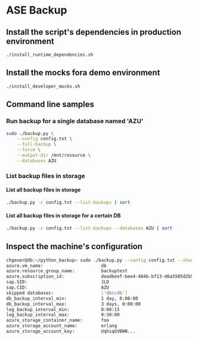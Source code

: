 
# ASE Backup

## Install the script's dependencies in production environment

```
./install_runtime_dependencies.sh
```

## Install the mocks fora demo environment

```
./install_developer_mocks.sh
```

## Command line samples

### Run backup for a single database named 'AZU'

```bash
sudo ./backup.py \
    --config config.txt \
    --full-backup \
    --force \
    --output-dir /mnt/resource \
    --databases AZU
```

### List backup files in storage

#### List all backup files in storage

```bash
./backup.py -c config.txt --list-backups | sort
```

#### List all backup files in storage for a certain DB

```bash
./backup.py -c config.txt --list-backups --databases AZU | sort
```

## Inspect the machine's configuration

```bash
chgeuer@db:~/python_backup> sudo ./backup.py --config config.txt --show-configuration
azure.vm_name:                      db
azure.resource_group_name:          backuptest
azure.subscription_id:              deadbeef-bee4-484b-bf13-d6a5505d2b51
sap.SID:                            JLD
sap.CID:                            AZU
skipped databases:                  ['dbccdb']
db_backup_interval_min:             1 day, 0:00:00
db_backup_interval_max:             3 days, 0:00:00
log_backup_interval_min:            0:00:15
log_backup_interval_max:            0:30:00
azure_storage_container_name:       foo
azure_storage_account_name:         erlang
azure_storage_account_key:          UqhiqGVBWN...
```


